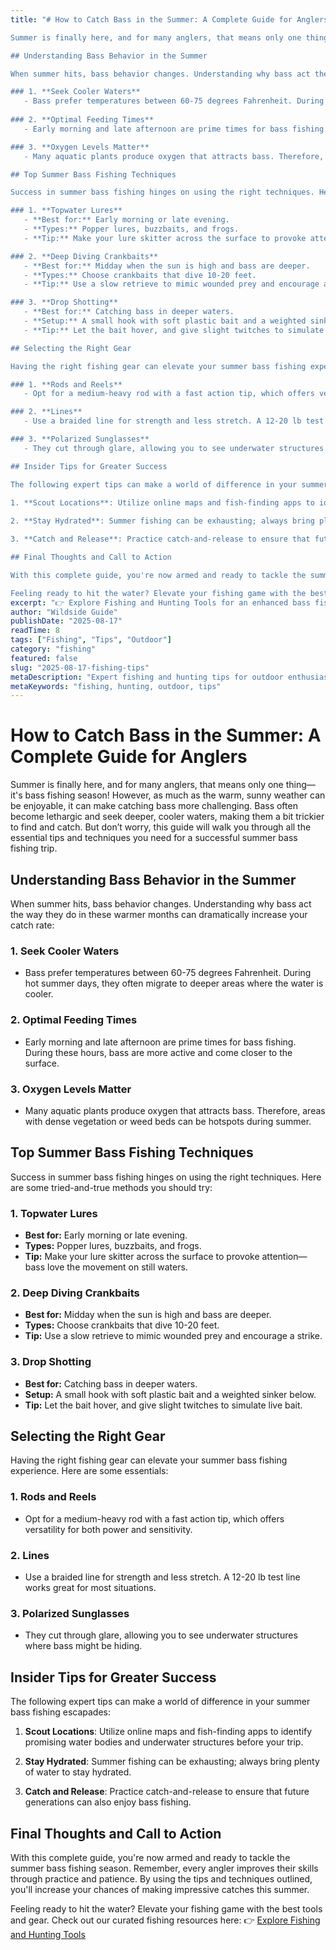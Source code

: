 ```yaml
---
title: "# How to Catch Bass in the Summer: A Complete Guide for Anglers

Summer is finally here, and for many anglers, that means only one thing—it's bass fishing season! However, as much as the warm, sunny weather can be enjoyable, it can make catching bass more challenging. Bass often become lethargic and seek deeper, cooler waters, making them a bit trickier to find and catch. But don’t worry, this guide will walk you through all the essential tips and techniques you need for a successful summer bass fishing trip.

## Understanding Bass Behavior in the Summer

When summer hits, bass behavior changes. Understanding why bass act the way they do in these warmer months can dramatically increase your catch rate:

### 1. **Seek Cooler Waters**
   - Bass prefer temperatures between 60-75 degrees Fahrenheit. During hot summer days, they often migrate to deeper areas where the water is cooler.
   
### 2. **Optimal Feeding Times**
   - Early morning and late afternoon are prime times for bass fishing. During these hours, bass are more active and come closer to the surface.

### 3. **Oxygen Levels Matter**
   - Many aquatic plants produce oxygen that attracts bass. Therefore, areas with dense vegetation or weed beds can be hotspots during summer.

## Top Summer Bass Fishing Techniques

Success in summer bass fishing hinges on using the right techniques. Here are some tried-and-true methods you should try:

### 1. **Topwater Lures**
   - **Best for:** Early morning or late evening.
   - **Types:** Popper lures, buzzbaits, and frogs.
   - **Tip:** Make your lure skitter across the surface to provoke attention—bass love the movement on still waters.

### 2. **Deep Diving Crankbaits**
   - **Best for:** Midday when the sun is high and bass are deeper.
   - **Types:** Choose crankbaits that dive 10-20 feet.
   - **Tip:** Use a slow retrieve to mimic wounded prey and encourage a strike.

### 3. **Drop Shotting**
   - **Best for:** Catching bass in deeper waters.
   - **Setup:** A small hook with soft plastic bait and a weighted sinker below.
   - **Tip:** Let the bait hover, and give slight twitches to simulate live bait.

## Selecting the Right Gear

Having the right fishing gear can elevate your summer bass fishing experience. Here are some essentials:

### 1. **Rods and Reels**
   - Opt for a medium-heavy rod with a fast action tip, which offers versatility for both power and sensitivity.

### 2. **Lines**
   - Use a braided line for strength and less stretch. A 12-20 lb test line works great for most situations.

### 3. **Polarized Sunglasses**
   - They cut through glare, allowing you to see underwater structures where bass might be hiding.

## Insider Tips for Greater Success

The following expert tips can make a world of difference in your summer bass fishing escapades:

1. **Scout Locations**: Utilize online maps and fish-finding apps to identify promising water bodies and underwater structures before your trip.
   
2. **Stay Hydrated**: Summer fishing can be exhausting; always bring plenty of water to stay hydrated.

3. **Catch and Release**: Practice catch-and-release to ensure that future generations can also enjoy bass fishing.

## Final Thoughts and Call to Action

With this complete guide, you're now armed and ready to tackle the summer bass fishing season. Remember, every angler improves their skills through practice and patience. By using the tips and techniques outlined, you'll increase your chances of making impressive catches this summer.

Feeling ready to hit the water? Elevate your fishing game with the best tools and gear. Check out our curated fishing resources here: 👉 [Explore Fishing and Hunting Tools](https://www.fishingandhuntingtips.com/tools)"
excerpt: "👉 Explore Fishing and Hunting Tools for an enhanced bass fishing experience."
author: "Wildside Guide"
publishDate: "2025-08-17"
readTime: 8
tags: ["Fishing", "Tips", "Outdoor"]
category: "fishing"
featured: false
slug: "2025-08-17-fishing-tips"
metaDescription: "Expert fishing and hunting tips for outdoor enthusiasts"
metaKeywords: "fishing, hunting, outdoor, tips"
---
```

# How to Catch Bass in the Summer: A Complete Guide for Anglers

Summer is finally here, and for many anglers, that means only one thing—it's bass fishing season! However, as much as the warm, sunny weather can be enjoyable, it can make catching bass more challenging. Bass often become lethargic and seek deeper, cooler waters, making them a bit trickier to find and catch. But don’t worry, this guide will walk you through all the essential tips and techniques you need for a successful summer bass fishing trip.

## Understanding Bass Behavior in the Summer

When summer hits, bass behavior changes. Understanding why bass act the way they do in these warmer months can dramatically increase your catch rate:

### 1. **Seek Cooler Waters**
   - Bass prefer temperatures between 60-75 degrees Fahrenheit. During hot summer days, they often migrate to deeper areas where the water is cooler.
   
### 2. **Optimal Feeding Times**
   - Early morning and late afternoon are prime times for bass fishing. During these hours, bass are more active and come closer to the surface.

### 3. **Oxygen Levels Matter**
   - Many aquatic plants produce oxygen that attracts bass. Therefore, areas with dense vegetation or weed beds can be hotspots during summer.

## Top Summer Bass Fishing Techniques

Success in summer bass fishing hinges on using the right techniques. Here are some tried-and-true methods you should try:

### 1. **Topwater Lures**
   - **Best for:** Early morning or late evening.
   - **Types:** Popper lures, buzzbaits, and frogs.
   - **Tip:** Make your lure skitter across the surface to provoke attention—bass love the movement on still waters.

### 2. **Deep Diving Crankbaits**
   - **Best for:** Midday when the sun is high and bass are deeper.
   - **Types:** Choose crankbaits that dive 10-20 feet.
   - **Tip:** Use a slow retrieve to mimic wounded prey and encourage a strike.

### 3. **Drop Shotting**
   - **Best for:** Catching bass in deeper waters.
   - **Setup:** A small hook with soft plastic bait and a weighted sinker below.
   - **Tip:** Let the bait hover, and give slight twitches to simulate live bait.

## Selecting the Right Gear

Having the right fishing gear can elevate your summer bass fishing experience. Here are some essentials:

### 1. **Rods and Reels**
   - Opt for a medium-heavy rod with a fast action tip, which offers versatility for both power and sensitivity.

### 2. **Lines**
   - Use a braided line for strength and less stretch. A 12-20 lb test line works great for most situations.

### 3. **Polarized Sunglasses**
   - They cut through glare, allowing you to see underwater structures where bass might be hiding.

## Insider Tips for Greater Success

The following expert tips can make a world of difference in your summer bass fishing escapades:

1. **Scout Locations**: Utilize online maps and fish-finding apps to identify promising water bodies and underwater structures before your trip.
   
2. **Stay Hydrated**: Summer fishing can be exhausting; always bring plenty of water to stay hydrated.

3. **Catch and Release**: Practice catch-and-release to ensure that future generations can also enjoy bass fishing.

## Final Thoughts and Call to Action

With this complete guide, you're now armed and ready to tackle the summer bass fishing season. Remember, every angler improves their skills through practice and patience. By using the tips and techniques outlined, you'll increase your chances of making impressive catches this summer.

Feeling ready to hit the water? Elevate your fishing game with the best tools and gear. Check out our curated fishing resources here: 👉 [Explore Fishing and Hunting Tools](https://www.fishingandhuntingtips.com/tools)